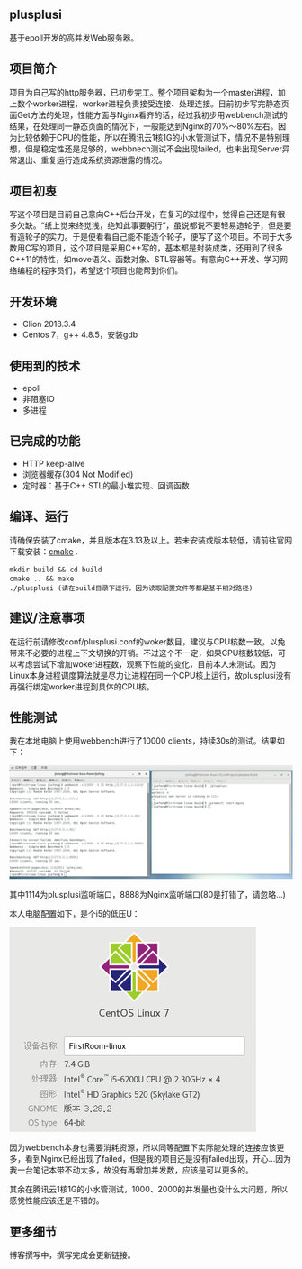 ## plusplusi

基于epoll开发的高并发Web服务器。



## 项目简介

项目为自己写的http服务器，已初步完工。整个项目架构为一个master进程，加上数个worker进程，worker进程负责接受连接、处理连接。目前初步写完静态页面Get方法的处理，性能方面与Nginx看齐的话，经过我初步用webbench测试的结果，在处理同一静态页面的情况下，一般能达到Nginx的70%～80%左右。因为比较依赖于CPU的性能，所以在腾讯云1核1G的小水管测试下，情况不是特别理想，但是稳定性还是足够的，webbnech测试不会出现failed，也未出现Server异常退出、重复运行造成系统资源泄露的情况。



## 项目初衷

写这个项目是目前自己意向C++后台开发，在复习的过程中，觉得自己还是有很多欠缺。“纸上觉来终觉浅，绝知此事要躬行”，虽说都说不要轻易造轮子，但是要有造轮子的实力。于是便看看自己能不能造个轮子，便写了这个项目。不同于大多数用C写的项目，这个项目是采用C++写的，基本都是封装成类，还用到了很多C++11的特性，如move语义、函数对象、STL容器等。有意向C++开发、学习网络编程的程序员们，希望这个项目也能帮到你们。



## 开发环境

+ Clion 2018.3.4
+ Centos 7，g++ 4.8.5，安装gdb



## 使用到的技术

+ epoll
+ 非阻塞IO
+ 多进程



## 已完成的功能

+ HTTP keep-alive
+ 浏览器缓存(304 Not Modified)
+ 定时器：基于C++ STL的最小堆实现、回调函数



## 编译、运行

请确保安装了cmake，并且版本在3.13及以上。若未安装或版本较低，请前往官网下载安装：[cmake](https://cmake.org/download/) .

```
mkdir build && cd build
cmake .. && make
./plusplusi (请在build目录下运行，因为读取配置文件等都是基于相对路径)
```



## 建议/注意事项

在运行前请修改conf/plusplusi.conf的woker数目，建议与CPU核数一致，以免带来不必要的进程上下文切换的开销。不过这个不一定，如果CPU核数较低，可以考虑尝试下增加woker进程数，观察下性能的变化，目前本人未测试。因为Linux本身进程调度算法就是尽力让进程在同一个CPU核上运行，故plusplusi没有再强行绑定worker进程到具体的CPU核。



## 性能测试

我在本地电脑上使用webbench进行了10000 clients，持续30s的测试。结果如下：

![](./markdown/10000_clients.png)

其中1114为plusplusi监听端口，8888为Nginx监听端口(80是打错了，请忽略...)

本人电脑配置如下，是个i5的低压U：

![](./markdown/computer.png)

因为webbench本身也需要消耗资源，所以同等配置下实际能处理的连接应该更多，看到Nginx已经出现了failed，但是我的项目还是没有failed出现，开心...因为我一台笔记本带不动太多，故没有再增加并发数，应该是可以更多的。

其余在腾讯云1核1G的小水管测试，1000、2000的并发量也没什么大问题，所以感觉性能应该还是不错的。



## 更多细节

博客撰写中，撰写完成会更新链接。



